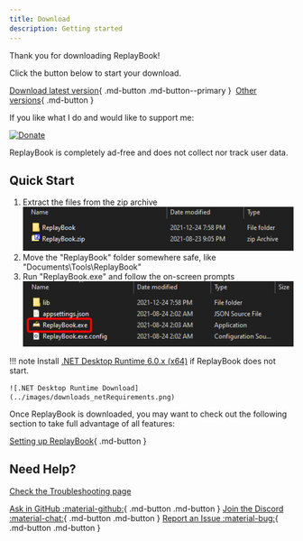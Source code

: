 ```yaml
---
title: Download
description: Getting started
---
```


Thank you for downloading ReplayBook!

Click the button below to start your download.

[Download latest version](https://github.com/fraxiinus/replaybook/releases/latest/download/ReplayBook.zip){ .md-button .md-button--primary }
&nbsp;[Other versions](https://github.com/fraxiinus/ReplayBook/releases){ .md-button }

If you like what I do and would like to support me:

[![Donate](https://shields.io/badge/ko--fi-support%20me-green?logo=ko-fi&style=flat-square)](https://ko-fi.com/fraxiinus)

ReplayBook is completely ad-free and does not collect nor track user data.

## Quick Start

1. Extract the files from the zip archive  
    ![Extract Archive](../images/downloads_ExtractArchive.png)
2. Move the "ReplayBook" folder somewhere safe, like "Documents\Tools\ReplayBook"
3. Run "ReplayBook.exe" and follow the on-screen prompts  
    ![Run Program](../images/downloads_CorrectFile.png)

!!! note
    Install [.NET Desktop Runtime 6.0.x (x64)](https://dotnet.microsoft.com/en-us/download/dotnet/6.0) if ReplayBook does not start.

    ![.NET Desktop Runtime Download](../images/downloads_netRequirements.png)

Once ReplayBook is downloaded, you may want to check out the following section to take full advantage of all features:

[Setting up ReplayBook](../getting-started/setting-up-replaybook.md){ .md-button }

## Need Help?

[Check the Troubleshooting page](../../troubleshooting)

[Ask in GitHub :material-github:](https://github.com/fraxiinus/ReplayBook/discussions){ .md-button .md-button }
[Join the Discord :material-chat:](https://discord.gg/c33Rc5J){ .md-button .md-button }
[Report an Issue :material-bug:](https://github.com/fraxiinus/ReplayBook/issues/new/choose){ .md-button .md-button }
